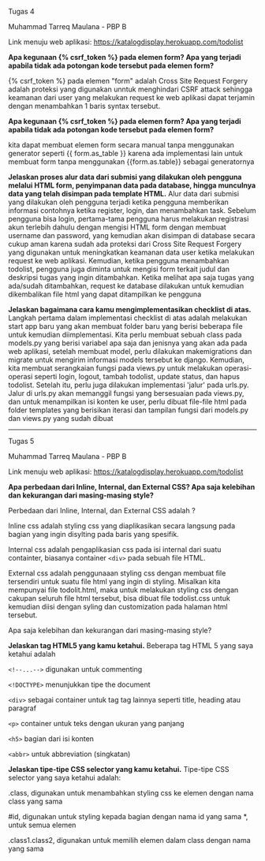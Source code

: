 Tugas 4

Muhammad Tarreq Maulana - PBP B

Link menuju web aplikasi: https://katalogdisplay.herokuapp.com/todolist

**Apa kegunaan {% csrf_token %} pada elemen form? Apa yang terjadi apabila tidak ada potongan kode tersebut pada elemen form?**

{% csrf_token %} pada elemen "form" adalah Cross Site Request Forgery adalah proteksi yang digunakan unntuk menghindari CSRF attack sehingga keamanan dari user yang melakukan request ke web aplikasi dapat terjamin dengan menambahkan 1 baris syntax tersebut.

**Apa kegunaan {% csrf_token %} pada elemen form? Apa yang terjadi apabila tidak ada potongan kode tersebut pada elemen form?**

kita dapat membuat elemen form secara manual tanpa menggunakan generator seperti {{ form.as_table }} karena ada implementasi lain untuk membuat form tanpa menggunakan {{form.as.table}} sebagai generatornya

**Jelaskan proses alur data dari submisi yang dilakukan oleh pengguna melalui HTML form, penyimpanan data pada database, hingga munculnya data yang telah disimpan pada template HTML.**
Alur data dari submisi yang dilakukan oleh pengguna terjadi ketika pengguna memberikan informasi contohnya ketika register, login, dan menambahkan task. Sebelum pengguna bisa login,  pertama-tama pengguna harus melakukan registrasi akun terlebih dahulu dengan mengisi HTML form dengan membuat username dan password, yang kemudian akan disimpan di database secara cukup aman karena sudah ada proteksi dari Cross Site Request Forgery yang digunakan untuk meningkatkan keamanan data user ketika melakukan request ke web aplikasi. Kemudian, ketika pengguna menambahkan todolist, pengguna juga diminta untuk mengisi form terkait judul dan deskripsi tugas yang ingin ditambahkan. Ketika melihat apa saja tugas yang ada/sudah ditambahkan, request ke database dilakukan untuk kemudian dikembalikan file html yang dapat ditampilkan ke pengguna

**Jelaskan bagaimana cara kamu mengimplementasikan checklist di atas.**
Langkah pertama dalam implementasi checklist di atas adalah melakukan start app baru yang akan membuat folder baru yang berisi beberapa file untuk kemudian diimplementasi. Kita perlu membuat sebuah class pada models.py yang berisi variabel apa saja dan jenisnya yang akan ada pada web aplikasi, setelah membuat model, perlu dilakukan makemigrations dan migrate untuk mengirim informasi models tersebut ke django. Kemudian, kita membuat serangkaian fungsi pada views.py untuk melakukan operasi-operasi seperti login, logout, tambah todolist, update status, dan hapus todolist. Setelah itu, perlu juga dilakukan implementasi 'jalur' pada urls.py. Jalur di urls.py akan memanggil fungsi yang bersesuaian pada views.py, dan untuk menampilkan isi konten ke user, perlu dibuat file-file html pada folder templates yang berisikan iterasi dan tampilan fungsi dari models.py dan views.py yang sudah dibuat

-----------------------
Tugas 5

Muhammad Tarreq Maulana - PBP B

Link menuju web aplikasi: https://katalogdisplay.herokuapp.com/todolist


**Apa perbedaan dari Inline, Internal, dan External CSS? Apa saja kelebihan dan kekurangan dari masing-masing style?**

Perbedaan dari Inline, Internal, dan External CSS adalah ? 

Inline css adalah styling css yang diaplikasikan secara langsung pada bagian yang ingin disylting pada baris yang spesifik.

Internal css adalah pengaplikasian css pada isi internal dari suatu containter, biasanya container `<div>` pada sebuah file HTML.

External css adalah penggunaaan styling css dengan membuat file tersendiri untuk suatu file html yang ingin di styling. Misalkan kita mempunyai file todolit.html, maka untuk melakukan styling css dengan cakupan seluruh file html tersebut, bisa dibuat file todolist.css untuk kemudian diisi dengan syling dan customization pada halaman html tersebut.


Apa saja kelebihan dan kekurangan dari masing-masing style?


**Jelaskan tag HTML5 yang kamu ketahui.**
Beberapa tag HTML 5 yang saya ketahui adalah 

`<!--...-->`	digunakan untuk commenting

`<!DOCTYPE>`	menunjukkan tipe the document

`<div>` sebagai container untuk tag tag lainnya seperti title, heading atau paragraf

`<p>` container untuk teks dengan ukuran yang panjang

`<h5>` bagian dari isi konten

`<abbr>`	untuk abbreviation (singkatan)


**Jelaskan tipe-tipe CSS selector yang kamu ketahui.**
Tipe-tipe CSS selector yang saya ketahui adalah:

.class, digunakan untuk menambahkan styling css ke elemen dengan nama class yang sama

#id, digunakan untuk styling kepada bagian dengan nama id yang sama 
*, untuk semua elemen

.class1.class2, digunakan untuk memilih elemen dalam class dengan nama yang sama